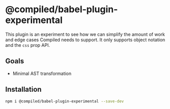 # @compiled/babel-plugin-experimental

This plugin is an experiment to see how we can simplify the amount of work and edge cases Compiled needs to support.
It only supports object notation and the `css` prop API.

## Goals

- Minimal AST transformation

## Installation

```bash
npm i @compiled/babel-plugin-experimental --save-dev
```
